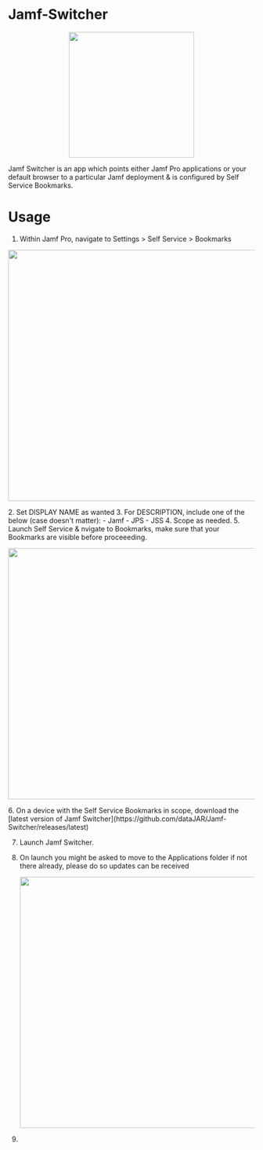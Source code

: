 # Jamf-Switcher
<p align="center"><img src="/../assets/images/Jamf%20Switcher-512x512.png" width="256" height="256"></p>

Jamf Switcher is an app which points either Jamf Pro applications or your default browser to a particular Jamf deployment & is configured by Self Service Bookmarks.

# Usage
1. Within Jamf Pro, navigate to Settings > Self Service > Bookmarks
<p align="center"><img src="/../assets/images/Screenshot%202019-10-31%2022.04.06.png" width="512"></p>
2. Set DISPLAY NAME as wanted
3. For DESCRIPTION, include one of the below (case doesn't matter):
    - Jamf
    - JPS
    - JSS
4. Scope as needed.
5. Launch Self Service & nvigate to Bookmarks, make sure that your Bookmarks are visible before proceeeding.
 <p align="center"><img src="/../assets/images/Screenshot%202019-10-31%20at%2019.55.56.png" width="512"></p>
6. On a device with the Self Service Bookmarks in scope, download the [latest version of Jamf Switcher](https://github.com/dataJAR/Jamf-Switcher/releases/latest)

7. Launch Jamf Switcher.

8. On launch you might be asked to move to the Applications folder if not there already, please do so updates can be received <p align="center"><img src="/../assets/images/Screenshot%202019-10-31%20at%2022.28.33.png" width="512"></p>
9. 
